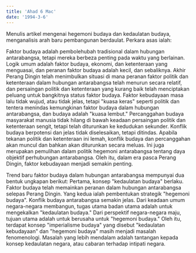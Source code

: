 ```yaml
---
title: 'Ahad 6 Mac'
date: '1994-3-6'
---
```


Menulis artikel mengenai hegemoni budaya dan kedaulatan budaya, menganalisis arah baru pembangunan berdaulat. Perkara asas ialah:

Faktor budaya adalah pembolehubah tradisional dalam hubungan antarabangsa, tetapi mereka berbeza penting pada waktu yang berlainan. Logik umum adalah faktor budaya, ekonomi, dan ketenteraan yang menguasai, dan peranan faktor budaya adalah kecil, dan sebaliknya. Akhir Perang Dingin telah menimbulkan situasi di mana peranan faktor politik dan ketenteraan dalam hubungan antarabangsa telah menurun secara relatif, dan persaingan politik dan ketenteraan yang kurang baik telah menciptakan peluang untuk bangkitnya status faktor budaya. Faktor kebudayaan masa lalu tidak wujud, atau tidak jelas, tetapi "kuasa keras" seperti politik dan tentera menindas kemungkinan faktor budaya dalam hubungan antarabangsa, dan budaya adalah "kuasa lembut." Percanggahan budaya masyarakat manusia tidak hilang di bawah keadaan persaingan politik dan ketenteraan sengit, tetapi telah diturunkan ke kedudukan sekunder. Konflik budaya berpotensi dan jelas tidak diselesaikan, tetapi ditindas. Apabila tekanan politik dan ketenteraan ini lemah, konflik budaya dan percanggahan akan muncul dan bahkan akan diturunkan secara meluas. Ini juga merupakan pemulihan dalam politik hegemoni antarabangsa tentang daya objektif perhubungan antarabangsa. Oleh itu, dalam era pasca Perang Dingin, faktor kebudayaan menjadi semakin penting.

Trend baru faktor budaya dalam hubungan antarabangsa mempunyai dua bentuk ungkapan berikut: Pertama, konsep "kedaulatan budaya" berlaku. Faktor budaya telah memainkan peranan dalam hubungan antarabangsa selepas Perang Dingin. Yang kedua ialah pembentukan strategik "hegemoni budaya". Konflik budaya antarabangsa semakin jelas. Dari keadaan umum negara-negara membangun, tugas utama badan utama adalah untuk mengekalkan "kedaulatan budaya." Dari perspektif negara-negara maju, tujuan utama adalah untuk berusaha untuk "hegemoni budaya." Oleh itu, terdapat konsep "imperialisme budaya" yang disebut "kedaulatan kebudayaan" dan "hegemoni budaya" masih menjadi masalah fenomenologi. Masalah yang lebih mendalam adalah tantangan kepada konsep kedaulatan negara, atau cabaran terhadap intipati negara.

